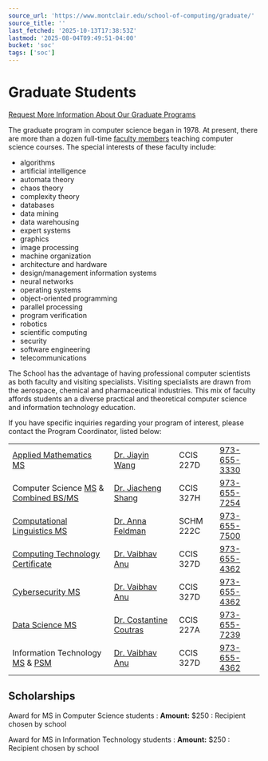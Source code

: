 ```yaml
---
source_url: 'https://www.montclair.edu/school-of-computing/graduate/'
source_title: ''
last_fetched: '2025-10-13T17:38:53Z'
lastmod: '2025-08-04T09:49:51-04:00'
bucket: 'soc'
tags: ['soc']
---
```


# Graduate Students

[Request More Information About Our Graduate Programs](https://gradschool.montclair.edu/gradweb/inquiry.php)

The graduate program in computer science began in 1978. At present, there are more than a dozen full-time [faculty members](/school-of-computing/directory/) teaching computer science courses. The special interests of these faculty include:

* algorithms
* artificial intelligence
* automata theory
* chaos theory
* complexity theory
* databases
* data mining
* data warehousing
* expert systems
* graphics
* image processing
* machine organization
* architecture and hardware
* design/management information systems
* neural networks
* operating systems
* object-oriented programming
* parallel processing
* program verification
* robotics
* scientific computing
* security
* software engineering
* telecommunications

The School has the advantage of having professional computer scientists as both faculty and visiting specialists. Visiting specialists are drawn from the aerospace, chemical and pharmaceutical industries. This mix of faculty affords students an a diverse practical and theoretical computer science and information technology education.

If you have specific inquiries regarding your program of interest, please contact the Program Coordinator, listed below:

|  |  |  |  |
| --- | --- | --- | --- |
| [Applied Mathematics MS](/graduate/programs-of-study/applied-mathematics-ms/) | [Dr. Jiayin Wang](/~wangji) | CCIS 227D | [973-655-3330](tel:9736553330) |
| Computer Science [MS](/graduate/programs-of-study/computer-science-ms/) & [Combined BS/MS](/combined-programs/computer-science-combined-bs-ms/) | [Dr. Jiacheng Shang](https://www.montclair.edu/~shangj) | CCIS 327H | [973-655-7254](tel:9736557254) |
| [Computational Linguistics MS](/graduate/programs-of-study/computational-linguistics-ms/) | [Dr. Anna Feldman](/profilepages/view_profile.php?username=feldmana) | SCHM 222C | [973-655-7500](tel:9736557500) |
| [Computing Technology Certificate](/graduate/programs-of-study/computational-linguistics-ms/) | [Dr. Vaibhav Anu](https://www.montclair.edu/~anuv) | CCIS 327D | [973-655-4362](tel:9736554362) |
| [Cybersecurity MS](/graduate/programs-of-study/cybersecurity-ms/) | [Dr. Vaibhav Anu](https://www.montclair.edu/~anuv) | CCIS 327D | [973-655-4362](tel:9736554362) |
| [Data Science MS](/graduate/programs-of-study/data-science-ms/) | [Dr. Costantine Coutras](https://www.montclair.edu/~coutrasc) | CCIS 227A | [973-655-7239](tel:9736557239) |
| Information Technology [MS](/graduate/programs-of-study/information-technology-ms/) & [PSM](/online/graduate-degrees/information-technology-ms-psm/) | [Dr. Vaibhav Anu](https://www.montclair.edu/~anuv) | CCIS 327D | [973-655-4362](tel:9736554362) |

## Scholarships

Award for MS in Computer Science students
:   **Amount:** $250
:   Recipient chosen by school

Award for MS in Information Technology students
:   **Amount:** $250
:   Recipient chosen by school
